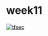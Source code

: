 # week11

[![tfsec](https://github.com/carolinanonato/week11/actions/workflows/tfsec.yml/badge.svg)](https://github.com/carolinanonato/week11/actions/workflows/tfsec.yml)
